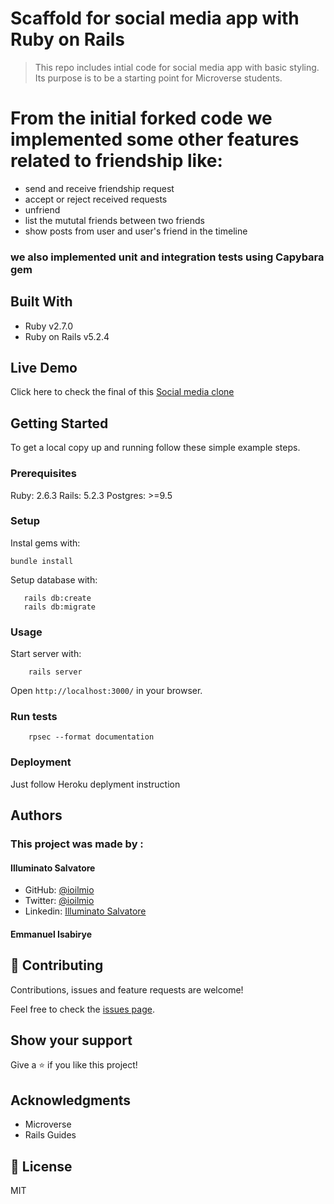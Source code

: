 # Scaffold for social media app with Ruby on Rails

> This repo includes intial code for social media app with basic styling. Its purpose is to be a starting point for Microverse students.

# From the initial forked code we implemented some other features related to friendship like:
   - send and receive friendship request
   - accept or reject received requests
   - unfriend
   - list the mututal friends between two friends
   - show posts from user and user's friend in the timeline
   
   ### we also implemented unit and integration tests using Capybara gem

## Built With

- Ruby v2.7.0
- Ruby on Rails v5.2.4

## Live Demo

Click here to check the final of this [Social media clone](https://ror-social-scaffold.herokuapp.com/)


## Getting Started

To get a local copy up and running follow these simple example steps.

### Prerequisites

Ruby: 2.6.3
Rails: 5.2.3
Postgres: >=9.5

### Setup

Instal gems with:

```
bundle install
```

Setup database with:

```
   rails db:create
   rails db:migrate
```



### Usage

Start server with:

```
    rails server
```

Open `http://localhost:3000/` in your browser.

### Run tests

```
    rpsec --format documentation
```

### Deployment

Just follow Heroku deplyment instruction

## Authors

### This project was made by :

#### Illuminato Salvatore               
 
- GitHub: [@ioilmio](https://github.com/ioilmio)
- Twitter: [@ioilmio](https://twitter.com/ioilmio)
- Linkedin: [Illuminato Salvatore](https://linkedin.com/in/illuminato-salvatore)

#### Emmanuel Isabirye






## 🤝 Contributing

Contributions, issues and feature requests are welcome!

Feel free to check the [issues page](https://github.com/ioilmio/ror-social-scaffold/issues).

## Show your support

Give a ⭐️ if you like this project!

## Acknowledgments

- Microverse
- Rails Guides

## 📝 License

MIT

